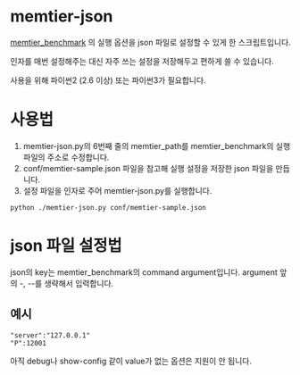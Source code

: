 # memtier-json 

[memtier_benchmark](https://github.com/RedisLabs/memtier_benchmark) 의 실행 옵션을 json 파일로 설정할 수 있게 한 스크립트입니다.

인자를 매번 설정해주는 대신 자주 쓰는 설정을 저장해두고 편하게 쓸 수 있습니다.

사용을 위해 파이썬2 (2.6 이상) 또는 파이썬3가 필요합니다.

# 사용법

1. memtier-json.py의 6번째 줄의 memtier_path를 memtier_benchmark의 실행파일의 주소로 수정합니다.
2. conf/memtier-sample.json 파일을 참고해 실행 설정을 저장한 json 파일을 만듭니다. 
3. 설정 파일을 인자로 주어 memtier-json.py를 실행합니다.

```
python ./memtier-json.py conf/memtier-sample.json
```

# json 파일 설정법

json의 key는 memtier_benchmark의 command argument입니다. argument 앞의 -, --를 생략해서 입력합니다.

## 예시 

```
"server":"127.0.0.1"
"P":12001
```

아직 debug나 show-config 같이 value가 없는 옵션은 지원이 안 됩니다. 
